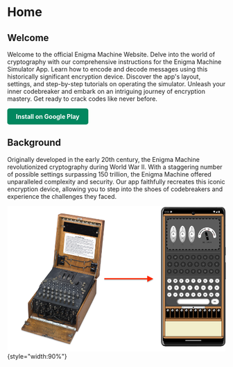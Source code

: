 # Home

## Welcome

Welcome to the official Enigma Machine Website. Delve into the world of cryptography with our comprehensive instructions for the Enigma Machine Simulator App. Learn how to encode and decode messages using this historically significant encryption device. Discover the app's layout, settings, and step-by-step tutorials on operating the simulator. Unleash your inner codebreaker and embark on an intriguing journey of encryption mastery. Get ready to crack codes like never before.

<a href="https://play.google.com/store/apps/details?id=com.smitpatel.enigmamachine" style="display: inline-block; padding: 10px 20px; background-color: #01875f; color: white; text-decoration: none; border-radius: 5px; font-weight: bold; text-align: center;">Install on Google Play</a>

## Background

Originally developed in the early 20th century, the Enigma Machine revolutionized cryptography during World War II. With a staggering number of possible settings surpassing 150 trillion, the Enigma Machine offered unparalleled complexity and security. Our app faithfully recreates this iconic encryption device, allowing you to step into the shoes of codebreakers and experience the challenges they faced.

![Background](images/enigma-background.png){style="width:90%"}
